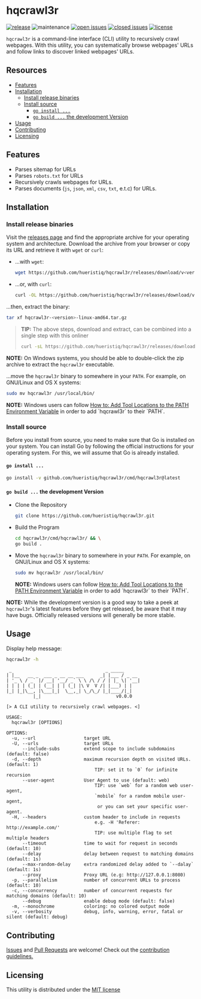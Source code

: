 # hqcrawl3r

[![release](https://img.shields.io/github/release/hueristiq/hqcrawl3r?style=flat&color=0040ff)](https://github.com/hueristiq/hqcrawl3r/releases) ![maintenance](https://img.shields.io/badge/maintained%3F-yes-0040ff.svg) [![open issues](https://img.shields.io/github/issues-raw/hueristiq/hqcrawl3r.svg?style=flat&color=0040ff)](https://github.com/hueristiq/hqcrawl3r/issues?q=is:issue+is:open) [![closed issues](https://img.shields.io/github/issues-closed-raw/hueristiq/hqcrawl3r.svg?style=flat&color=0040ff)](https://github.com/hueristiq/hqcrawl3r/issues?q=is:issue+is:closed) [![license](https://img.shields.io/badge/license-MIT-gray.svg?colorB=0040FF)](https://github.com/hueristiq/hqcrawl3r/blob/master/LICENSE)

`hqcrawl3r` is a command-line interface (CLI) utility to recursively crawl webpages. With this utility, you can systematically browse webpages' URLs and follow links to discover linked webpages' URLs.

## Resources

* [Features](#features)
* [Installation](#installation)
	* [Install release binaries](#install-release-binaries)
	* [Install source](#install-sources)
		* [`go install ...`](#go-install)
		* [`go build ...` the development Version](#go-build--the-development-version)
* [Usage](#usage)
* [Contributing](#contributing)
* [Licensing](#licensing)

## Features

* Parses sitemap for URLs
* Parses `robots.txt` for URLs
* Recursively crawls webpages for URLs.
* Parses documents (`js`, `json`, `xml`, `csv`, `txt`, e.t.c) for URLs.

## Installation

### Install release binaries

Visit the [releases page](https://github.com/hueristiq/hqcrawl3r/releases) and find the appropriate archive for your operating system and architecture. Download the archive from your browser or copy its URL and retrieve it with `wget` or `curl`:

* ...with `wget`:

	```bash
	wget https://github.com/hueristiq/hqcrawl3r/releases/download/v<version>/hqcrawl3r-<version>-linux-amd64.tar.gz
	```

* ...or, with `curl`:

	```bash
	curl -OL https://github.com/hueristiq/hqcrawl3r/releases/download/v<version>/hqcrawl3r-<version>-linux-amd64.tar.gz
	```

...then, extract the binary:

```bash
tar xf hqcrawl3r-<version>-linux-amd64.tar.gz
```

> **TIP:** The above steps, download and extract, can be combined into a single step with this onliner
> 
> ```bash
> curl -sL https://github.com/hueristiq/hqcrawl3r/releases/download/v<version>/hqcrawl3r-<version>-linux-amd64.tar.gz | tar -xzv
> ```

**NOTE:** On Windows systems, you should be able to double-click the zip archive to extract the `hqcrawl3r` executable.

...move the `hqcrawl3r` binary to somewhere in your `PATH`. For example, on GNU/Linux and OS X systems:

```bash
sudo mv hqcrawl3r /usr/local/bin/
```

**NOTE:** Windows users can follow [How to: Add Tool Locations to the PATH Environment Variable](https://msdn.microsoft.com/en-us/library/office/ee537574(v=office.14).aspx) in order to add `hqcrawl3r` to their `PATH`.

### Install source

Before you install from source, you need to make sure that Go is installed on your system. You can install Go by following the official instructions for your operating system. For this, we will assume that Go is already installed.

#### `go install ...`

```bash
go install -v github.com/hueristiq/hqcrawl3r/cmd/hqcrawl3r@latest
```

#### `go build ...` the development Version

* Clone the Repository

	```bash
	git clone https://github.com/hueristiq/hqcrawl3r.git 
	```

* Build the Program

	```bash
	cd hqcrawl3r/cmd/hqcrawl3r/ && \
	go build .
	```

* Move the `hqcrawl3r` binary to somewhere in your `PATH`. For example, on GNU/Linux and OS X systems:

	```bash
	sudo mv hqcrawl3r /usr/local/bin/
	```

	**NOTE:** Windows users can follow [How to: Add Tool Locations to the PATH Environment Variable](https://msdn.microsoft.com/en-us/library/office/ee537574(v=office.14).aspx) in order to add `hqcrawl3r` to their `PATH`.


**NOTE:** While the development version is a good way to take a peek at `hqcrawl3r`'s latest features before they get released, be aware that it may have bugs. Officially released versions will generally be more stable.

## Usage

Display help message:

```bash
hqcrawl3r -h
```

```text
 _                                   _ _____
| |__   __ _  ___ _ __ __ ___      _| |___ / _ __
| '_ \ / _` |/ __| '__/ _` \ \ /\ / / | |_ \| '__|
| | | | (_| | (__| | | (_| |\ V  V /| |___) | |
|_| |_|\__, |\___|_|  \__,_| \_/\_/ |_|____/|_|
          |_|                            v0.0.0

[> A CLI utility to recursively crawl webpages. <]

USAGE:
  hqcrawl3r [OPTIONS]

OPTIONS:
  -u, --url                  target URL
  -U, --urls                 target URLs
      --include-subs         extend scope to include subdomains (default: false)
  -d, --depth                maximum recursion depth on visited URLs. (default: 1)
                                 TIP: set it to `0` for infinite recursion
      --user-agent           User Agent to use (default: web)
                                 TIP: use `web` for a random web user-agent,
                                 `mobile` for a random mobile user-agent,
                                  or you can set your specific user-agent.
  -H, --headers              custom header to include in requests
                                 e.g. -H 'Referer: http://example.com/'
                                 TIP: use multiple flag to set multiple headers
      --timeout              time to wait for request in seconds (default: 10)
      --delay                delay between request to matching domains (default: 1s)
      --max-random-delay     extra randomized delay added to `--dalay` (default: 1s)
      --proxy                Proxy URL (e.g: http://127.0.0.1:8080)
  -p, --parallelism          number of concurrent URLs to process (default: 10)
  -c, --concurrency          number of concurrent requests for matching domains (default: 10)
      --debug                enable debug mode (default: false)
  -m, --monochrome           coloring: no colored output mode
  -v, --verbosity            debug, info, warning, error, fatal or silent (default: debug)
```

## Contributing

[Issues](https://github.com/hueristiq/hqcrawl3r/issues) and [Pull Requests](https://github.com/hueristiq/hqcrawl3r/pulls) are welcome! Check out the [contribution guidelines.](./CONTRIBUTING.md)

## Licensing

This utility is distributed under the [MIT license](./LICENSE)